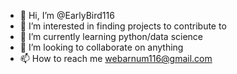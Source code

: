 - 👋 Hi, I’m @EarlyBird116
- 👀 I’m interested in finding projects to contribute to
- 🌱 I’m currently learning python/data science
- 💞️ I’m looking to collaborate on anything
- 📫 How to reach me webarnum116@gmail.com

<!---
EarlyBird116/EarlyBird116 is a ✨ special ✨ repository because its `README.md` (this file) appears on your GitHub profile.
You can click the Preview link to take a look at your changes.
--->

